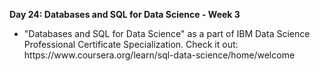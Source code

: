 <p><b>Day 24: Databases and SQL for Data Science - Week 3 </b></p>
<ul>
<li>
"Databases and SQL for Data Science" as a part of IBM Data Science Professional Certificate Specialization. Check it out: https://www.coursera.org/learn/sql-data-science/home/welcome
</li>
</ul>
